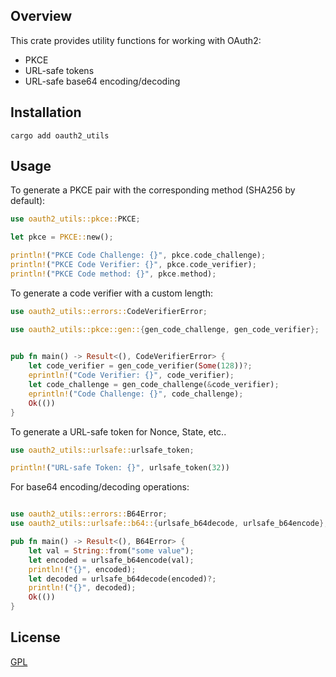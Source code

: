 ## Overview

This crate provides utility functions for working with OAuth2:

 - PKCE
 - URL-safe tokens
 - URL-safe base64 encoding/decoding

## Installation

```shell
cargo add oauth2_utils
```

## Usage

 To generate a PKCE pair with the corresponding method (SHA256 by default):

```rust
use oauth2_utils::pkce::PKCE;

let pkce = PKCE::new();

println!("PKCE Code Challenge: {}", pkce.code_challenge);
println!("PKCE Code Verifier: {}", pkce.code_verifier);
println!("PKCE Code method: {}", pkce.method);
```
To generate a code verifier with a custom length:

```rust
use oauth2_utils::errors::CodeVerifierError;

use oauth2_utils::pkce::gen::{gen_code_challenge, gen_code_verifier};

  
pub fn main() -> Result<(), CodeVerifierError> {
    let code_verifier = gen_code_verifier(Some(128))?;
    eprintln!("Code Verifier: {}", code_verifier);
    let code_challenge = gen_code_challenge(&code_verifier);
    eprintln!("Code Challenge: {}", code_challenge);
    Ok(())
}
```
To generate a URL-safe token for Nonce, State, etc..

```rust
use oauth2_utils::urlsafe::urlsafe_token;

println!("URL-safe Token: {}", urlsafe_token(32))
```

For base64 encoding/decoding operations:
```rust

use oauth2_utils::errors::B64Error;
use oauth2_utils::urlsafe::b64::{urlsafe_b64decode, urlsafe_b64encode};

pub fn main() -> Result<(), B64Error> {
    let val = String::from("some value");
    let encoded = urlsafe_b64encode(val);
    println!("{}", encoded);
    let decoded = urlsafe_b64decode(encoded)?;
    println!("{}", decoded);
    Ok(())
}
```

## License 
[GPL](https://github.com/AshGw/oauth2-utils/blob/main/LICENSE)